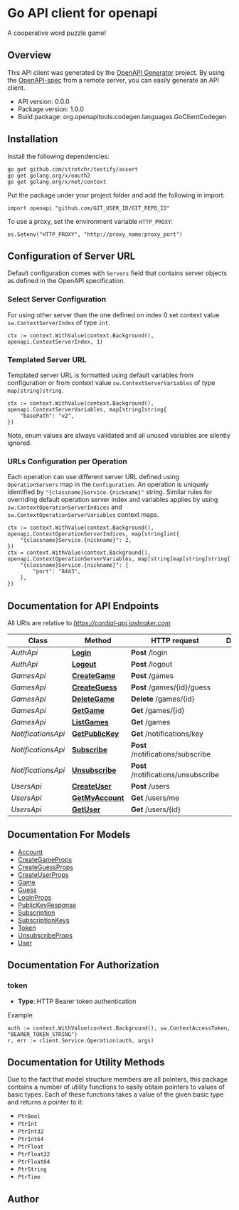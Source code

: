 # Go API client for openapi

A cooperative word puzzle game!

## Overview
This API client was generated by the [OpenAPI Generator](https://openapi-generator.tech) project.  By using the [OpenAPI-spec](https://www.openapis.org/) from a remote server, you can easily generate an API client.

- API version: 0.0.0
- Package version: 1.0.0
- Build package: org.openapitools.codegen.languages.GoClientCodegen

## Installation

Install the following dependencies:

```shell
go get github.com/stretchr/testify/assert
go get golang.org/x/oauth2
go get golang.org/x/net/context
```

Put the package under your project folder and add the following in import:

```golang
import openapi "github.com/GIT_USER_ID/GIT_REPO_ID"
```

To use a proxy, set the environment variable `HTTP_PROXY`:

```golang
os.Setenv("HTTP_PROXY", "http://proxy_name:proxy_port")
```

## Configuration of Server URL

Default configuration comes with `Servers` field that contains server objects as defined in the OpenAPI specification.

### Select Server Configuration

For using other server than the one defined on index 0 set context value `sw.ContextServerIndex` of type `int`.

```golang
ctx := context.WithValue(context.Background(), openapi.ContextServerIndex, 1)
```

### Templated Server URL

Templated server URL is formatted using default variables from configuration or from context value `sw.ContextServerVariables` of type `map[string]string`.

```golang
ctx := context.WithValue(context.Background(), openapi.ContextServerVariables, map[string]string{
	"basePath": "v2",
})
```

Note, enum values are always validated and all unused variables are silently ignored.

### URLs Configuration per Operation

Each operation can use different server URL defined using `OperationServers` map in the `Configuration`.
An operation is uniquely identified by `"{classname}Service.{nickname}"` string.
Similar rules for overriding default operation server index and variables applies by using `sw.ContextOperationServerIndices` and `sw.ContextOperationServerVariables` context maps.

```golang
ctx := context.WithValue(context.Background(), openapi.ContextOperationServerIndices, map[string]int{
	"{classname}Service.{nickname}": 2,
})
ctx = context.WithValue(context.Background(), openapi.ContextOperationServerVariables, map[string]map[string]string{
	"{classname}Service.{nickname}": {
		"port": "8443",
	},
})
```

## Documentation for API Endpoints

All URIs are relative to *https://cordial-api.joshraker.com*

Class | Method | HTTP request | Description
------------ | ------------- | ------------- | -------------
*AuthApi* | [**Login**](docs/AuthApi.md#login) | **Post** /login | 
*AuthApi* | [**Logout**](docs/AuthApi.md#logout) | **Post** /logout | 
*GamesApi* | [**CreateGame**](docs/GamesApi.md#creategame) | **Post** /games | 
*GamesApi* | [**CreateGuess**](docs/GamesApi.md#createguess) | **Post** /games/{id}/guess | 
*GamesApi* | [**DeleteGame**](docs/GamesApi.md#deletegame) | **Delete** /games/{id} | 
*GamesApi* | [**GetGame**](docs/GamesApi.md#getgame) | **Get** /games/{id} | 
*GamesApi* | [**ListGames**](docs/GamesApi.md#listgames) | **Get** /games | 
*NotificationsApi* | [**GetPublicKey**](docs/NotificationsApi.md#getpublickey) | **Get** /notifications/key | 
*NotificationsApi* | [**Subscribe**](docs/NotificationsApi.md#subscribe) | **Post** /notifications/subscribe | 
*NotificationsApi* | [**Unsubscribe**](docs/NotificationsApi.md#unsubscribe) | **Post** /notifications/unsubscribe | 
*UsersApi* | [**CreateUser**](docs/UsersApi.md#createuser) | **Post** /users | 
*UsersApi* | [**GetMyAccount**](docs/UsersApi.md#getmyaccount) | **Get** /users/me | 
*UsersApi* | [**GetUser**](docs/UsersApi.md#getuser) | **Get** /users/{id} | 


## Documentation For Models

 - [Account](docs/Account.md)
 - [CreateGameProps](docs/CreateGameProps.md)
 - [CreateGuessProps](docs/CreateGuessProps.md)
 - [CreateUserProps](docs/CreateUserProps.md)
 - [Game](docs/Game.md)
 - [Guess](docs/Guess.md)
 - [LoginProps](docs/LoginProps.md)
 - [PublicKeyResponse](docs/PublicKeyResponse.md)
 - [Subscription](docs/Subscription.md)
 - [SubscriptionKeys](docs/SubscriptionKeys.md)
 - [Token](docs/Token.md)
 - [UnsubscribeProps](docs/UnsubscribeProps.md)
 - [User](docs/User.md)


## Documentation For Authorization



### token

- **Type**: HTTP Bearer token authentication

Example

```golang
auth := context.WithValue(context.Background(), sw.ContextAccessToken, "BEARER_TOKEN_STRING")
r, err := client.Service.Operation(auth, args)
```


## Documentation for Utility Methods

Due to the fact that model structure members are all pointers, this package contains
a number of utility functions to easily obtain pointers to values of basic types.
Each of these functions takes a value of the given basic type and returns a pointer to it:

* `PtrBool`
* `PtrInt`
* `PtrInt32`
* `PtrInt64`
* `PtrFloat`
* `PtrFloat32`
* `PtrFloat64`
* `PtrString`
* `PtrTime`

## Author



